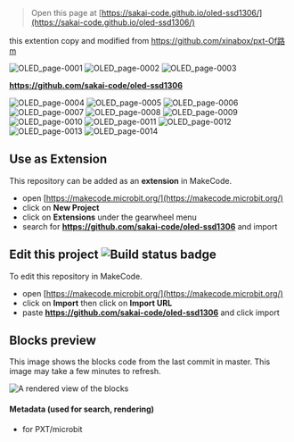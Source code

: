 
> Open this page at [https://sakai-code.github.io/oled-ssd1306/](https://sakai-code.github.io/oled-ssd1306/)

this extention copy and modified from https://github.com/xinabox/pxt-Of路m

![OLED_page-0001](https://user-images.githubusercontent.com/76587090/111246162-249dfb80-8649-11eb-83c3-ae6274252c3a.jpg)
![OLED_page-0002](https://user-images.githubusercontent.com/76587090/111246165-25cf2880-8649-11eb-9220-2e27185a1a48.jpg)
![OLED_page-0003](https://user-images.githubusercontent.com/76587090/111246166-25cf2880-8649-11eb-97e2-89b26cd5025b.jpg)

**https://github.com/sakai-code/oled-ssd1306**


![OLED_page-0004](https://user-images.githubusercontent.com/76587090/111246167-2667bf00-8649-11eb-9908-17c47e147d01.jpg)
![OLED_page-0005](https://user-images.githubusercontent.com/76587090/111246169-2667bf00-8649-11eb-9b97-ae68ea9741a8.jpg)
![OLED_page-0006](https://user-images.githubusercontent.com/76587090/111246171-27005580-8649-11eb-9804-37d3e6cac62a.jpg)
![OLED_page-0007](https://user-images.githubusercontent.com/76587090/111246173-27005580-8649-11eb-8823-34a6665dc4d2.jpg)
![OLED_page-0008](https://user-images.githubusercontent.com/76587090/111246175-2798ec00-8649-11eb-91fc-05a1ff2f07d5.jpg)
![OLED_page-0009](https://user-images.githubusercontent.com/76587090/111246179-28318280-8649-11eb-8486-82a0402f1239.jpg)
![OLED_page-0010](https://user-images.githubusercontent.com/76587090/111246180-28318280-8649-11eb-959e-9d04a2aed9da.jpg)
![OLED_page-0011](https://user-images.githubusercontent.com/76587090/111246182-28ca1900-8649-11eb-9778-898a06fc02e1.jpg)
![OLED_page-0012](https://user-images.githubusercontent.com/76587090/111246183-28ca1900-8649-11eb-96b3-b34771030a35.jpg)
![OLED_page-0013](https://user-images.githubusercontent.com/76587090/111246184-2962af80-8649-11eb-8cf1-e142bcecfd1c.jpg)
![OLED_page-0014](https://user-images.githubusercontent.com/76587090/111246187-2962af80-8649-11eb-9e58-4e60faf36832.jpg)


## Use as Extension

This repository can be added as an **extension** in MakeCode.

* open [https://makecode.microbit.org/](https://makecode.microbit.org/)
* click on **New Project**
* click on **Extensions** under the gearwheel menu
* search for **https://github.com/sakai-code/oled-ssd1306** and import

## Edit this project ![Build status badge](https://github.com/sakai-code/oled-ssd1306/workflows/MakeCode/badge.svg)

To edit this repository in MakeCode.

* open [https://makecode.microbit.org/](https://makecode.microbit.org/)
* click on **Import** then click on **Import URL**
* paste **https://github.com/sakai-code/oled-ssd1306** and click import

## Blocks preview

This image shows the blocks code from the last commit in master.
This image may take a few minutes to refresh.

![A rendered view of the blocks](https://github.com/sakai-code/oled-ssd1306/raw/master/.github/makecode/blocks.png)

#### Metadata (used for search, rendering)

* for PXT/microbit
<script src="https://makecode.com/gh-pages-embed.js"></script><script>makeCodeRender("{{ site.makecode.home_url }}", "{{ site.github.owner_name }}/{{ site.github.repository_name }}");</script>
